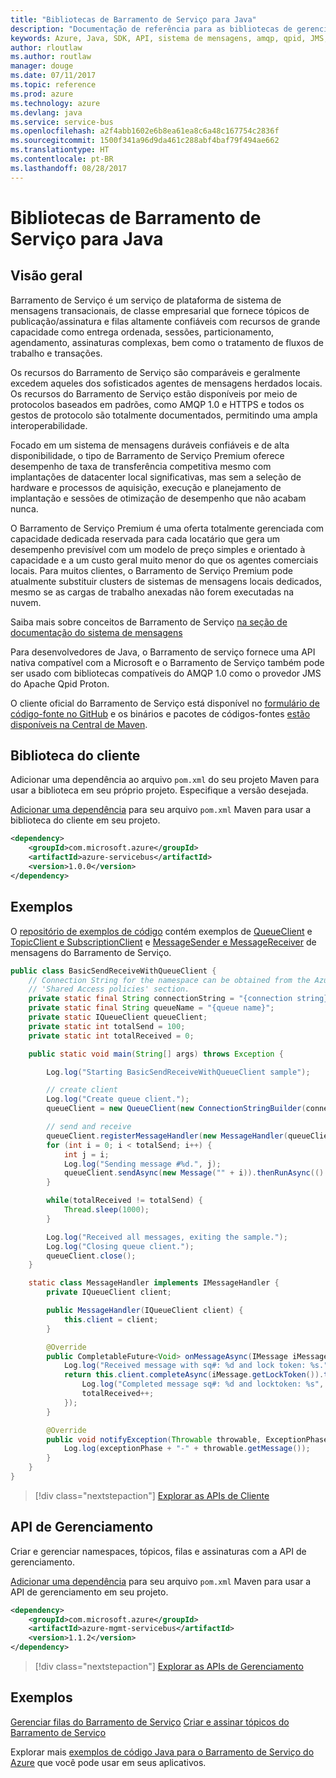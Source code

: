 ```yaml
---
title: "Bibliotecas de Barramento de Serviço para Java"
description: "Documentação de referência para as bibliotecas de gerenciamento e de cliente de Java para Barramento de Serviço"
keywords: Azure, Java, SDK, API, sistema de mensagens, amqp, qpid, JMS, pubsub, pub-sub, agente de mensagens
author: rloutlaw
ms.author: routlaw
manager: douge
ms.date: 07/11/2017
ms.topic: reference
ms.prod: azure
ms.technology: azure
ms.devlang: java
ms.service: service-bus
ms.openlocfilehash: a2f4abb1602e6b8ea61ea8c6a48c167754c2836f
ms.sourcegitcommit: 1500f341a96d9da461c288abf4baf79f494ae662
ms.translationtype: HT
ms.contentlocale: pt-BR
ms.lasthandoff: 08/28/2017
---
```

# <a name="service-bus-libraries-for-java"></a>Bibliotecas de Barramento de Serviço para Java

## <a name="overview"></a>Visão geral

Barramento de Serviço é um serviço de plataforma de sistema de mensagens transacionais, de classe empresarial que fornece tópicos de publicação/assinatura e filas altamente confiáveis com recursos de grande capacidade como entrega ordenada, sessões, particionamento, agendamento, assinaturas complexas, bem como o tratamento de fluxos de trabalho e transações.

Os recursos do Barramento de Serviço são comparáveis e geralmente excedem aqueles dos sofisticados agentes de mensagens herdados locais. Os recursos do Barramento de Serviço estão disponíveis por meio de protocolos baseados em padrões, como AMQP 1.0 e HTTPS e todos os gestos de protocolo são totalmente documentados, permitindo uma ampla interoperabilidade. 

Focado em um sistema de mensagens duráveis confiáveis e de alta disponibilidade, o tipo de Barramento de Serviço Premium oferece desempenho de taxa de transferência competitiva mesmo com implantações de datacenter local significativas, mas sem a seleção de hardware e processos de aquisição, execução e planejamento de implantação e sessões de otimização de desempenho que não acabam nunca. 

O Barramento de Serviço Premium é uma oferta totalmente gerenciada com capacidade dedicada reservada para cada locatário que gera um desempenho previsível com um modelo de preço simples e orientado à capacidade e a um custo geral muito menor do que os agentes comerciais locais. Para muitos clientes, o Barramento de Serviço Premium pode atualmente substituir clusters de sistemas de mensagens locais dedicados, mesmo se as cargas de trabalho anexadas não forem executadas na nuvem. 

Saiba mais sobre conceitos de Barramento de Serviço [na seção de documentação do sistema de mensagens](https://docs.microsoft.com/en-us/azure/service-bus-messaging/) 

Para desenvolvedores de Java, o Barramento de serviço fornece uma API nativa compatível com a Microsoft e o Barramento de Serviço também pode ser usado com bibliotecas compatíveis do AMQP 1.0 como o provedor JMS do Apache Qpid Proton.

O cliente oficial do Barramento de Serviço está disponível no [formulário de código-fonte no GitHub](https://github.com/azure/azure-service-bus-java) e os binários e pacotes de códigos-fontes [estão disponíveis na Central de Maven](http://search.maven.org/#search%7Cga%7C1%7Ca%3A%22azure-servicebus%22). 


## <a name="client-library"></a>Biblioteca do cliente


Adicionar uma dependência ao arquivo `pom.xml` do seu projeto Maven para usar a biblioteca em seu próprio projeto. Especifique a versão desejada.

[Adicionar uma dependência](https://maven.apache.org/guides/getting-started/index.html#How_do_I_use_external_dependencies) para seu arquivo `pom.xml` Maven para usar a biblioteca do cliente em seu projeto.   

```XML
<dependency>
    <groupId>com.microsoft.azure</groupId>
    <artifactId>azure-servicebus</artifactId>
    <version>1.0.0</version>
</dependency>
```

## <a name="examples"></a>Exemplos

O [repositório de exemplos de código](https://github.com/Azure/azure-service-bus/blob/master/samples/Java/) contém exemplos de [QueueClient](https://github.com/Azure/azure-service-bus/blob/master/samples/Java/src/com/microsoft/azure/servicebus/samples/BasicSendReceiveWithQueueClient.java) e [TopicClient e SubscriptionClient](https://github.com/Azure/azure-service-bus/blob/master/samples/Java/src/com/microsoft/azure/servicebus/samples/BasicSendReceiveWithTopicSubscriptionClient.java) e [MessageSender e MessageReceiver](https://github.com/Azure/azure-service-bus/blob/master/samples/Java/src/com/microsoft/azure/servicebus/samples/SendReceiveWithMessageSenderReceiver.java) de mensagens do Barramento de Serviço.


```java
public class BasicSendReceiveWithQueueClient {
    // Connection String for the namespace can be obtained from the Azure portal under the
    // 'Shared Access policies' section.
    private static final String connectionString = "{connection string}";
    private static final String queueName = "{queue name}";
    private static IQueueClient queueClient;
    private static int totalSend = 100;
    private static int totalReceived = 0;

    public static void main(String[] args) throws Exception {

        Log.log("Starting BasicSendReceiveWithQueueClient sample");

        // create client
        Log.log("Create queue client.");
        queueClient = new QueueClient(new ConnectionStringBuilder(connectionString, queueName), ReceiveMode.PeekLock);

        // send and receive
        queueClient.registerMessageHandler(new MessageHandler(queueClient), new MessageHandlerOptions(1, false, Duration.ofMinutes(1)));
        for (int i = 0; i < totalSend; i++) {
            int j = i;
            Log.log("Sending message #%d.", j);
            queueClient.sendAsync(new Message("" + i)).thenRunAsync(() -> { Log.log("Sent message #%d.", j);});
        }

        while(totalReceived != totalSend) {
            Thread.sleep(1000);
        }

        Log.log("Received all messages, exiting the sample.");
        Log.log("Closing queue client.");
        queueClient.close();
    }

    static class MessageHandler implements IMessageHandler {
        private IQueueClient client;

        public MessageHandler(IQueueClient client) {
            this.client = client;
        }

        @Override
        public CompletableFuture<Void> onMessageAsync(IMessage iMessage) {
            Log.log("Received message with sq#: %d and lock token: %s.", iMessage.getSequenceNumber(), iMessage.getLockToken());
            return this.client.completeAsync(iMessage.getLockToken()).thenRunAsync(() -> {
                Log.log("Completed message sq#: %d and locktoken: %s", iMessage.getSequenceNumber(), iMessage.getLockToken());
                totalReceived++;
            });
        }

        @Override
        public void notifyException(Throwable throwable, ExceptionPhase exceptionPhase) {
            Log.log(exceptionPhase + "-" + throwable.getMessage());
        }
    }
}
```

> [!div class="nextstepaction"]
> [Explorar as APIs de Cliente](/java/api/overview/azure/servicebus/clientlibrary)

## <a name="management-api"></a>API de Gerenciamento

Criar e gerenciar namespaces, tópicos, filas e assinaturas com a API de gerenciamento.

[Adicionar uma dependência](https://maven.apache.org/guides/getting-started/index.html#How_do_I_use_external_dependencies) para seu arquivo `pom.xml` Maven para usar a API de gerenciamento em seu projeto.  

```XML
<dependency>
    <groupId>com.microsoft.azure</groupId>
    <artifactId>azure-mgmt-servicebus</artifactId>
    <version>1.1.2</version>
</dependency>
```

> [!div class="nextstepaction"]
> [Explorar as APIs de Gerenciamento](/java/api/overview/azure/servicebus/managementapi)


## <a name="examples"></a>Exemplos

[Gerenciar filas do Barramento de Serviço](https://github.com/Azure-Samples/service-bus-java-manage-queue-with-basic-features)
[Criar e assinar tópicos do Barramento de Serviço](https://github.com/Azure-Samples/service-bus-java-manage-publish-subscribe-with-basic-features)

Explorar mais [exemplos de código Java para o Barramento de Serviço do Azure](https://azure.microsoft.com/resources/samples/?platform=java&term=bus) que você pode usar em seus aplicativos.
